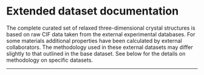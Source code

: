 # Extended dataset documentation

The complete curated set of relaxed three-dimensional crystal structures is based on raw CIF data taken from the external experimental databases. For some materials additional properties have been calculated by external collaborators. The methodology used in these external datasets may differ slightly to that outlined in the base dataset. See below for the details on methodology on specific datasets.

---
